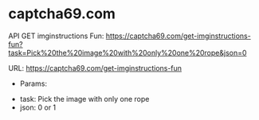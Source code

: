 # captcha69.com

API GET imginstructions Fun:
https://captcha69.com/get-imginstructions-fun?task=Pick%20the%20image%20with%20only%20one%20rope&json=0

URL: https://captcha69.com/get-imginstructions-fun
- Params:
+ task: Pick the image with only one rope
+ json: 0 or 1

